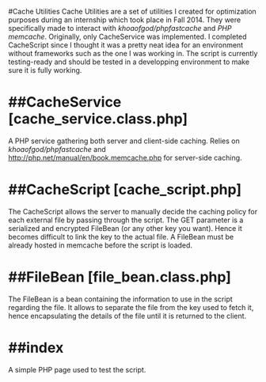 #Cache Utilities
Cache Utilities are a set of utilities I created for optimization purposes during an internship which took place in Fall 2014.
They were specifically made to interact with *khoaofgod/phpfastcache* and *PHP memcache*.
Originally, only CacheService was implemented. 
I completed CacheScript since I thought it was a pretty neat idea for an environment without frameworks such as the one I was working in.
The script is currently testing-ready and should be tested in a developping environment to make sure it is fully working.


##CacheService [cache_service.class.php]
============

A PHP service gathering both server and client-side caching. 
Relies on *khoaofgod/phpfastcache* and http://php.net/manual/en/book.memcache.php for server-side caching.

##CacheScript [cache_script.php]
============

The CacheScript allows the server to manually decide the caching policy for each external file by passing through the script.
The GET parameter is a serialized and encrypted FileBean (or any other key you want). Hence it becomes difficult to link the key to the actual file. 
A FileBean must be already hosted in memcache before the script is loaded.

##FileBean [file_bean.class.php]
============

The FileBean is a bean containing the information to use in the script regarding the file. 
It allows to separate the file from the key used to fetch it, hence encapsulating the details of the file until it is returned to the client.

##index
============

A simple PHP page used to test the script.
